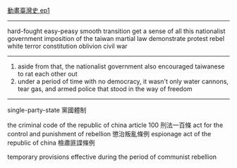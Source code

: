 
[動畫臺灣史 ep1](https://www.youtube.com/watch?v=kI-zkKKQWWo&ab_channel=TaiwanBar)

-------

hard-fought 
easy-peasy
smooth transition
get  a sense of all this
nationalist government
imposition of the taiwan martial law
demonstrate 
protest
rebel
white terror
constitution
oblivion
civil war

---------

1. aside from that, the nationalist government also encouraged taiwanese to rat each other out
2. under a period of time with no democracy, it wasn't  only water cannons, tear gas, and armed police that stood in the way of freedom

-------

single-party-state
	黨國體制

the criminal code of the republic of china article 100
	刑法一百條
act for the control and punishment of rebellion
	懲治叛亂條例
espionage act of the republic of china
	檢肅匪諜條例

temporary provisions effective during the period of  communist rebellion
